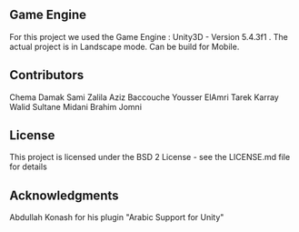 ## Game Engine

For this project we used the Game Engine : Unity3D - Version 5.4.3f1 . 
The actual project is in Landscape mode. 
Can be build for Mobile. 

## Contributors

Chema Damak 
Sami Zalila 
Aziz Baccouche 
Yousser ElAmri 
Tarek Karray 
Walid Sultane Midani 
Brahim Jomni

## License

This project is licensed under the BSD 2 License - see the LICENSE.md file for details

## Acknowledgments

Abdullah Konash for his plugin "Arabic Support for Unity"
